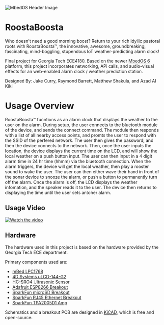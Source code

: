 ![MbedOS Header Image](https://raw.githubusercontent.com/ARMmbed/mbed-os/master/logo.png)

# RoostaBoosta

Who doesn't need a good morning boost?
Return to your rich idyllic pastoral roots with RoostaBoosta™, the innovative, awesome, groundbreaking, fascinating, mind-boggling, stupendous IoT weather-predicting alarm clock!

Final project for Georgia Tech ECE4180.
Based on the newer [MbedOS 6](https://os.mbed.com/docs/mbed-os/v6.16/introduction/index.html) platform, this project incorporates networking, API calls, and audio-visual effects for an web-enabled alarm clock / weather prediction station.

Designed By:
Jake Curry,
Raymond Barrett,
Matthew Shakula, and
Azad Al Kiki

# Usage Overview
RoostaBoosta™ fucntions as an alarm clock that displays the weather to the user on the alarm. During setup, the user connects to the bluetooth module of the device, and sends the connect command. The module then responds with a list of all nearby access points, and promts the user to respond with the SSID of the perfered network. The user then gives the password, and then the device connects to the network. Then, once the user inputs the location, the device displays the current time on the LCD, and will show the local weather on a push button input. The user can then input in a 4 digit alarm time in 24 hr time (hhmm) via the bluetooth connection. When the alarm triggers, the device will get the local weather, then play a rooster sound to wake the user. The user can then either wave their hand in front of the sonar device to snooze the alarm, or push a button to permanently turn off the alarm. Once the alarm is off, the LCD displays the weather infomation, and the speaker reads it to the user. The device then returns to displaying the time until the user sets antoher alarm.

## Usage Video
[![Watch the video](https://img.youtube.com/v=PKmjmyOEXVI/maxresdefault.jpg)](https://youtu.be/v=PKmjmyOEXVI)

## Hardware

The hardware used in this project is based on the hardware provided by the Georgia Tech ECE department.

Primary components used are:

- [mBed LPC1768](https://os.mbed.com/platforms/mbed-LPC1768/)
- [4D Systems uLCD-144-G2](https://www.sparkfun.com/products/11377)
- [HC-SRO4 Ultrasonic Sensor](https://www.sparkfun.com/products/15569)
- [Adafruit ESP8266 Breakout](https://www.adafruit.com/product/2471)
- [SparkFun microSD Breakout](https://www.sparkfun.com/products/544)
- [SparkFun RJ45 Ethernet Breakout](https://www.sparkfun.com/products/13021)
- [SparkFun TPA2005D1 Amp](https://www.sparkfun.com/products/11044)

Schematics and a breakout PCB are designed in [KiCAD](https://www.kicad.org/), which is free and open-source.
